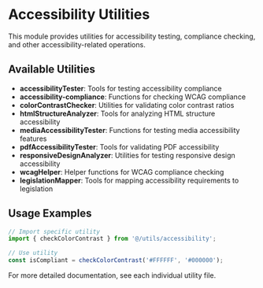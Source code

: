 # Accessibility Utilities

This module provides utilities for accessibility testing, compliance checking, and other accessibility-related operations.

## Available Utilities

- **accessibilityTester**: Tools for testing accessibility compliance
- **accessibility-compliance**: Functions for checking WCAG compliance
- **colorContrastChecker**: Utilities for validating color contrast ratios
- **htmlStructureAnalyzer**: Tools for analyzing HTML structure accessibility
- **mediaAccessibilityTester**: Functions for testing media accessibility features
- **pdfAccessibilityTester**: Tools for validating PDF accessibility
- **responsiveDesignAnalyzer**: Utilities for testing responsive design accessibility
- **wcagHelper**: Helper functions for WCAG compliance checking
- **legislationMapper**: Tools for mapping accessibility requirements to legislation

## Usage Examples

```typescript
// Import specific utility
import { checkColorContrast } from '@/utils/accessibility';

// Use utility
const isCompliant = checkColorContrast('#FFFFFF', '#000000');
```

For more detailed documentation, see each individual utility file.